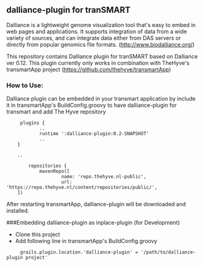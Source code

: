 ## dalliance-plugin for tranSMART

Dalliance is a lightweight genome visualization tool that's easy to embed in web pages and applications. It supports integration of data from a wide variety of sources, and can integrate data either from DAS servers or directly from popular genomics file formats. (http://www.biodalliance.org/)

This repository contains Dalliance plugin for tranSMART based on Dalliance ver 0.12. This plugin currently only works in combination with TheHyve's transmartApp project (https://github.com/thehyve/transmartApp)

### How to Use:

Dalliance plugin can be embedded in your transmart application by include it in transmartApp's BuildConfig.groovy to have dalliance-plugin for transmart and add The Hyve repository

```
     plugins {
            ..
            runtime ':dalliance-plugin:0.2-SNAPSHOT'
            ..
    }
    
    ..
    
        repositories {
            mavenRepo([
                    name: 'repo.thehyve.nl-public',
                    url: 'https://repo.thehyve.nl/content/repositories/public/',
    ])
```

After restarting transmartApp, dalliance-plugin will be downloaded and installed.


###Embedding dalliance-plugin as inplace-plugin (for Development)

- Clone this project
- Add following line in transmartApp's BuildConfig.groovy  

```
     grails.plugin.location.'dalliance-plugin' = '/path/to/dalliance-plugin project'
```

